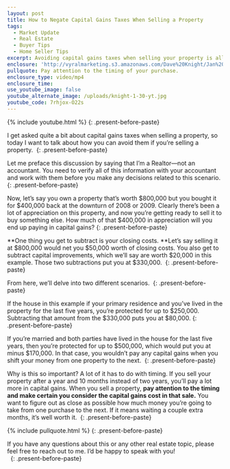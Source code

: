 ```yaml
---
layout: post
title: How to Negate Capital Gains Taxes When Selling a Property
tags:
  - Market Update
  - Real Estate
  - Buyer Tips
  - Home Seller Tips
excerpt: Avoiding capital gains taxes when selling your property is all about timing. Let me show you what I mean.
enclosure: 'http://vyralmarketing.s3.amazonaws.com/Dave%20Knight/Jan%202%20%284%29.mp4'
pullquote: Pay attention to the timing of your purchase.
enclosure_type: video/mp4
enclosure_time:
use_youtube_image: false
youtube_alternate_image: /uploads/knight-1-30-yt.jpg
youtube_code: 7rhjox-O22s
---
```



{% include youtube.html %}
{: .present-before-paste}

I get asked quite a bit about capital gains taxes when selling a property, so today I want to talk about how you can avoid them if you’re selling a property.&nbsp;
{: .present-before-paste}

Let me preface this discussion by saying that I’m a Realtor—not an accountant. You need to verify all of this information with your accountant and work with them before you make any decisions related to this scenario.&nbsp;
{: .present-before-paste}

Now, let’s say you own a property that’s worth $800,000 but you bought it for $400,000 back at the downturn of 2008 or 2009. Clearly there’s been a lot of appreciation on this property, and now you’re getting ready to sell it to buy something else. How much of that $400,000 in appreciation will you end up paying in capital gains?
{: .present-before-paste}

**One thing you get to subtract is your closing costs.&nbsp;**Let’s say selling it at $800,000 would net you $50,000 worth of closing costs. You also get to subtract capital improvements, which we’ll say are worth $20,000 in this example. Those two subtractions put you at $330,000.&nbsp;
{: .present-before-paste}

From here, we’ll delve into two different scenarios.&nbsp;
{: .present-before-paste}

If the house in this example if your primary residence and you’ve lived in the property for the last five years, you’re protected for up to $250,000. Subtracting that amount from the $330,000 puts you at $80,000.
{: .present-before-paste}

If you’re married and both parties have lived in the house for the last five years, then you’re protected for up to $500,000, which would put you at minus $170,000. In that case, you wouldn’t pay any capital gains when you shift your money from one property to the next.&nbsp;
{: .present-before-paste}

Why is this so important? A lot of it has to do with timing. If you sell your property after a year and 10 months instead of two years, you’ll pay a lot more in capital gains. When you sell a property, **pay attention to the timing and make certain you consider the capital gains cost in that sale.** You want to figure out as close as possible how much money you’re going to take from one purchase to the next. If it means waiting a couple extra months, it’s well worth it.&nbsp;
{: .present-before-paste}

{% include pullquote.html %}
{: .present-before-paste}

If you have any questions about this or any other real estate topic, please feel free to reach out to me. I’d be happy to speak with you!
<br>&nbsp;
{: .present-before-paste}